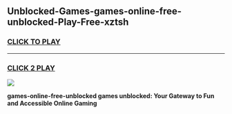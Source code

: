 
## Unblocked-Games-games-online-free-unblocked-Play-Free-xztsh
<h3>
<a href="https://premium76.site?title=games-online-free-unblocked&ref=12A">CLICK TO PLAY</a></h3>
<hr>

<h3>
<a href="https://premium76.site?title=games-online-free-unblocked&ref=12A">CLICK 2 PLAY</a>
  
</h3>

<a href="https://premium76.site?title=games-online-free-unblocked&ref=12A"><img src="https://clearcache.store/games.png"></a>


**games-online-free-unblocked games unblocked: Your Gateway to Fun and Accessible Online Gaming**
